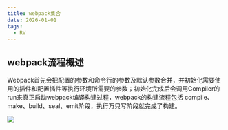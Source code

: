 ```yaml
---
title: webpack集合
date: 2026-01-01
tags:
  - RV
---
```


## webpack流程概述

Webpack首先会把配置的参数和命令行的参数及默认参数合并，并初始化需要使用的插件和配置插件等执行环境所需要的参数；初始化完成后会调用Compiler的run来真正启动webpack编译构建过程，webpack的构建流程包括 compile、make、build、seal、emit阶段，执行万只写阶段就完成了构建。

![](https://raw.githubusercontent.com/venciki/image-bed/main/img/Snipaste_2025-09-18_01-20-11.png)
